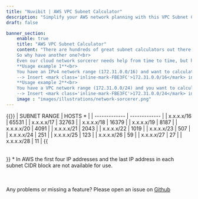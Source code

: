 ```yaml
---
title: "Nuvibit | AWS VPC Subnet Calculator"
description: "Simplify your AWS network planning with this VPC Subnet Calculator. Can be used to calculate static length and variable length IPv4 subnets."
draft: false

banner_section:
    enable: true
    title: "AWS VPC Subnet Calculator"
    content: "There are hundreds of great subnet calculators out there...<br>
    So why have another one?<br>
    Even our cloud network sorcerer needs help from time to time, but he couldn't find the right tool for his needs, so he decided to build his own. This calculator is therefore specifically designed for [AWS VPC subnets](https://docs.aws.amazon.com/vpc/latest/userguide/configure-subnets.html#subnet-sizing) and aims to be clutter free.<br><br>
    **Usage example 1**<br>
    You have an IPv4 network range (172.31.0.0/16) and want to calculate how many VPCs with a CIDR of /24 you can create.<br>
    --> Insert <mark class='inline-mark-FBE3FC'>172.31.0.0/16</mark> into first field and <mark class='inline-mark-FBE3FC'>24</mark> into second field.<br><br>
    **Usage example 2**<br>
    You have a VPC network range (172.31.0.0/24) and you want to calculate variably sized subnets across 3 availability zones.<br>
    --> Insert <mark class='inline-mark-FBE3FC'>172.31.0.0/24</mark> into first field and <mark class='inline-mark-FBE3FC'>26,26,26,28,28,28</mark> into second field."
    image : "images/illustrations/network-sorcerer.png"
---
```

<section id="subnet_stats" hidden>
<p class="mb-3">
  Network Range is <span id="subnet_stats_network" class="inline-bold-900">0.0.0.0/0</span>
</p>
<p class="mb-3">
  Calculation of <span id="subnet_stats_count" class="inline-bold-900">0</span> subnets was <span id="subnet_stats_status" class="inline-bold-900 inline-color-009900">successful</span>
</p>
<p class="mb-5">
  About <span id="subnet_stats_usage" class="inline-bold-900 inline-color-009900">0</span>% of available network address space is used
</p>
</section>
{{<table "table table-striped table-bordered text-center subnet-table">}}
| SUBNET RANGE | HOSTS <span class="inline-color-red">*</span> |
| ------------- | ------------- |
| x.x.x.x/16 | 65531 |
| x.x.x.x/17 | 32763 |
| x.x.x.x/18 | 16379 |
| x.x.x.x/19 | 8187 |
| x.x.x.x/20 | 4091 |
| x.x.x.x/21 | 2043 |
| x.x.x.x/22 | 1019 |
| x.x.x.x/23 | 507 |
| x.x.x.x/24 | 251 |
| x.x.x.x/25 | 123 |
| x.x.x.x/26 | 59 |
| x.x.x.x/27 | 27 |
| x.x.x.x/28 | 11 |
{{</table>}}
<span class="inline-color-red">*</span> In AWS the first four IP addresses and the last IP address in each subnet CIDR block are not available for use.
<br><br><br>

Any problems or missing a feature? Please open an issue on [Github](https://github.com/nuvibit/nuvibit.com/issues)